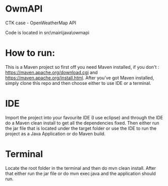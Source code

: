 # OwmAPI
CTK case - OpenWeatherMap API

Code is located in src\main\java\owmapi

# How to run:
This is a Maven project so first off you need Maven installed, if you don't : https://maven.apache.org/download.cgi
and https://maven.apache.org/install.html. 
After you've got Maven installed, simply clone this repo and then choose either to use IDE or a terminal.

# IDE
Import the project into your favourite IDE (I use eclipse) and through the IDE do a Maven clean install to get all the dependencies fixed.
Then either run the jar file that is located under the target folder or use the IDE to run the project as a Java Application or do Maven build.

# Terminal
Locate the root folder in the terminal and then do mvn clean install. After that either run the jar file or do mvn exec:java and the application should run.